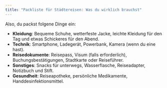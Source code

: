 ```yaml
---
title: "Packliste für Städtereisen: Was du wirklich brauchst"
---
```


Also, du packst folgene Dinge ein:

- **Kleidung**: Bequeme Schuhe, wetterfeste Jacke, leichte Kleidung für den Tag und etwas Schickeres für den Abend.
- **Technik**: Smartphone, Ladegerät, Powerbank, Kamera (wenn du eine hast).
- **Reisedokumente**: Reisepass, Visum (falls erforderlich), Buchungsbestätigungen, Stadtkarte oder Reiseführer.
- **Sonstiges**: Snacks für unterwegs, Wasserflasche, Reiseadapter, Notizbuch und Stift.
- **Gesundheit**: Reiseapotheke, persönliche Medikamente, Handdesinfektionsmittel.
